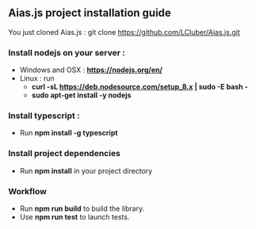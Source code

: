 ## Aias.js project installation guide

You just cloned Aias.js : git clone https://github.com/LCluber/Aias.js.git

### Install nodejs on your server :
  - Windows and OSX : **https://nodejs.org/en/**
  - Linux : run
    - **curl -sL https://deb.nodesource.com/setup_8.x | sudo -E bash -**
    - **sudo apt-get install -y nodejs**
    

### Install typescript :
  - Run **npm install -g typescript**


### Install project dependencies
  - Run **npm install** in your project directory


### Workflow
  - Run **npm run build** to build the library.
  - Use **npm run test** to launch tests.

